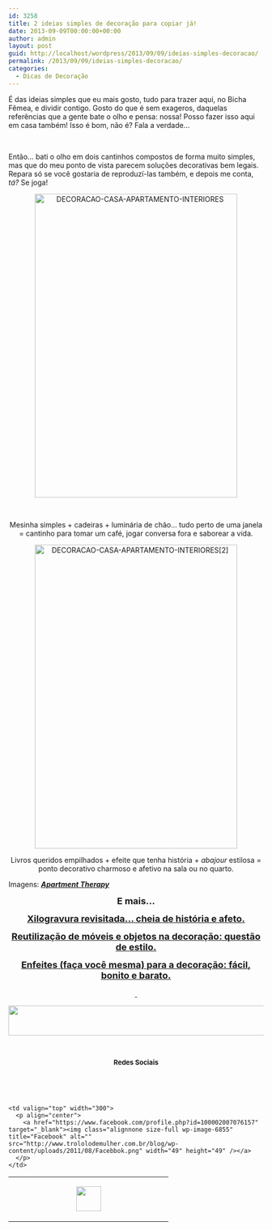 ```yaml
---
id: 3258
title: 2 ideias simples de decoração para copiar já!
date: 2013-09-09T00:00:00+00:00
author: admin
layout: post
guid: http://localhost/wordpress/2013/09/09/ideias-simples-decoracao/
permalink: /2013/09/09/ideias-simples-decoracao/
categories:
  - Dicas de Decoração
---
```

É das ideias simples que eu mais gosto, tudo para trazer aqui, no Bicha Fêmea, e dividir contigo. Gosto do que é sem exageros, daquelas referências que a gente bate o olho e pensa: nossa! Posso fazer isso aqui em casa também! Isso é bom, não é? Fala a verdade…

&nbsp;

Então… bati o olho em dois cantinhos compostos de forma muito simples, mas que do meu ponto de vista parecem soluções decorativas bem legais. Repara só se você gostaria de reproduzí-las também, e depois me conta, _tá?_ Se joga!

<!--more-->

<p align="center">
  <a href="http://www.trololodemulher.com.br/blog/wp-content/uploads/2013/09/DECORACAO-CASA-APARTAMENTO-INTERIORES.jpg"><img class="alignnone size-full wp-image-9759" alt="DECORACAO-CASA-APARTAMENTO-INTERIORES" src="http://www.trololodemulher.com.br/blog/wp-content/uploads/2013/09/DECORACAO-CASA-APARTAMENTO-INTERIORES.jpg" width="400" height="600" /></a>
</p>

&nbsp;

<p align="center">
  Mesinha simples + cadeiras + luminária de chão… tudo perto de uma janela = cantinho para tomar um café, jogar conversa fora e saborear a vida.
</p>

<p align="center">
  <a href="http://www.trololodemulher.com.br/blog/wp-content/uploads/2013/09/DECORACAO-CASA-APARTAMENTO-INTERIORES2.jpg"><img class="alignnone size-full wp-image-9760" alt="DECORACAO-CASA-APARTAMENTO-INTERIORES[2]" src="http://www.trololodemulher.com.br/blog/wp-content/uploads/2013/09/DECORACAO-CASA-APARTAMENTO-INTERIORES2.jpg" width="400" height="600" /></a>
</p>

<p align="center">
  Livros queridos empilhados + efeite que tenha história + <em>abajour</em> estilosa = ponto decorativo charmoso e afetivo na sala ou no quarto.
</p>

<p align="justify">
  Imagens: <strong><em><a href="http://www.apartmenttherapy.com/" target="_blank">Apartment Therapy</a></em></strong>
</p>

<p align="center">
  <strong><span style="font-size: large;">E mais…</span></strong>
</p>

<p align="center">
  <a href="http://www.trololodemulher.com.br/2013/08/28/ilustracao-desenho-xilogravura/"><strong><span style="font-size: large;">Xilogravura revisitada… cheia de história e afeto.</span></strong></a>
</p>

<p align="center">
  <a href="http://www.trololodemulher.com.br/2013/08/26/reutilizacao-decoracao/"><strong><span style="font-size: large;">Reutilização de móveis e objetos na decoração: questão de estilo.</span></strong></a>
</p>

<p align="center">
  <a href="http://www.trololodemulher.com.br/2013/08/09/enfeites-decoracao/"><strong><span style="font-size: large;">Enfeites (faça você mesma) para a decoração: fácil, bonito e barato.</span></strong></a>
</p>

<p align="center">
  <a href="http://www.trololodemulher.com.br/2013/08/23/maes-filhos/"><strong><span style="font-size: large;"> </span></strong></a>
</p>

<p align="center">
  <a href="http://feedburner.google.com/fb/a/mailverify?uri=blogbichafemea&loc=pt_BR" target="_blank"><img class="alignnone size-full wp-image-8451" title="Assine o Bicha Fêmea grátis!" alt="" src="http://www.trololodemulher.com.br/blog/wp-content/uploads/2012/01/rodapé.png" width="600" height="59" /></a>
</p>

&nbsp;

<p align="center">
  <strong><span style="font-size: small;">Redes Sociais</span></strong>
</p>

&nbsp;

&nbsp;

<table width="600" border="0" cellspacing="0" cellpadding="2">
  <tr>
    <td valign="top" width="300">
      <p align="center">
        <a href="https://twitter.com/#%21/bichafemea" target="_blank"><img class="alignnone size-full wp-image-6857" title="Twitter" alt="" src="http://www.trololodemulher.com.br/blog/wp-content/uploads/2011/08/Twitter.png" width="49" height="49" /></a>
      </p>
    </td>
    
    <td valign="top" width="300">
      <p align="center">
        <a href="https://www.facebook.com/profile.php?id=100002007076157" target="_blank"><img class="alignnone size-full wp-image-6855" title="Facebook" alt="" src="http://www.trololodemulher.com.br/blog/wp-content/uploads/2011/08/Facebbok.png" width="49" height="49" /></a>
      </p>
    </td>
  </tr>
</table>